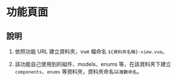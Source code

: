 # 功能頁面

## 說明

1. 依照功能 URL 建立資料夾，vue 檔命名 `${資料夾名稱}-view.vue`。

2. 該功能自己使用到的組件、models、enums 等，在該資料夾下建立 `components`、`enums` 等資料夾，資料夾命名以`複數命名`。
